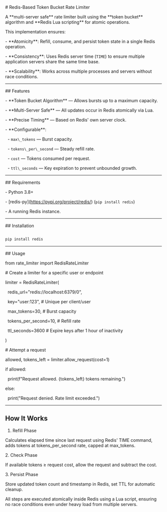 \# Redis-Based Token Bucket Rate Limiter

A \*\*multi-server safe\*\* rate limiter built using the \*\*token bucket\*\* algorithm and \*\*Redis Lua scripting\*\* for atomic operations.

This implementation ensures:

\- \*\*Atomicity\*\*: Refill, consume, and persist token state in a single Redis operation.

\- \*\*Consistency\*\*: Uses Redis server time (`TIME`) to ensure multiple application servers share the same time base.

\- \*\*Scalability\*\*: Works across multiple processes and servers without race conditions.

---

\## Features

\- \*\*Token Bucket Algorithm\*\* — Allows bursts up to a maximum capacity.

\- \*\*Multi-Server Safe\*\* — All updates occur in Redis atomically via Lua.

\- \*\*Precise Timing\*\* — Based on Redis' own server clock.

\- \*\*Configurable\*\*:

&nbsp; - `max\_tokens` — Burst capacity.

&nbsp; - `tokens\_per\_second` — Steady refill rate.

&nbsp; - `cost` — Tokens consumed per request.

&nbsp; - `ttl\_seconds` — Key expiration to prevent unbounded growth.

---

\## Requirements

\- Python 3.8+

\- \[redis-py](https://pypi.org/project/redis/) (`pip install redis`)

\- A running Redis instance.

---

\## Installation

```bash

pip install redis

```

---

\## Usage

from rate\_limiter import RedisRateLimiter

\# Create a limiter for a specific user or endpoint

limiter = RedisRateLimiter(

&nbsp;   redis\_url="redis://localhost:6379/0",

&nbsp;   key="user:123",            # Unique per client/user

&nbsp;   max\_tokens=30,             # Burst capacity

&nbsp;   tokens\_per\_second=10,      # Refill rate

&nbsp;   ttl\_seconds=3600           # Expire keys after 1 hour of inactivity

)


\# Attempt a request

allowed, tokens\_left = limiter.allow\_request(cost=1)

if allowed:

&nbsp;   print(f"Request allowed. {tokens\_left} tokens remaining.")

else:

&nbsp;   print("Request denied. Rate limit exceeded.")

---

## How It Works

1. Refill Phase

Calculates elapsed time since last request using Redis' TIME command, adds tokens at tokens\_per\_second rate, capped at max\_tokens.


2\. Check Phase

If available tokens ≥ request cost, allow the request and subtract the cost.


3\. Persist Phase

Store updated token count and timestamp in Redis, set TTL for automatic cleanup.


All steps are executed atomically inside Redis using a Lua script, ensuring no race conditions even under heavy load from multiple servers.



